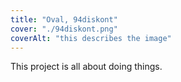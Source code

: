 ```yaml
---
title: "Oval, 94diskont"
cover: "./94diskont.png"
coverAlt: "this describes the image"
---
```

This project is all about doing things.